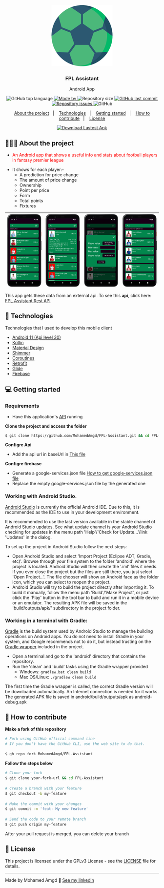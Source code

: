 <h1 align="center">
	<img alt="Logo" src=".github/logo.png" width="200px" />
</h1>

<h3 align="center">
  FPL Assistant
</h3>

<p align="center">Android App</p>

<p align="center">
  <img alt="GitHub top language" src="https://img.shields.io/github/languages/top/MohamedAmgd/FPL-Assistant">

  <a href="https://www.linkedin.com/in/mohamedamgd/">
    <img alt="Made by" src="https://img.shields.io/badge/made_by-Mohamed_Amgd-green">
  </a>
  
  <img alt="Repository size" src="https://img.shields.io/github/repo-size/MohamedAmgd/FPL-Assistant">
  
  <a href="https://github.com/MohamedAmgd/FPL-Assistant/commits/main">
    <img alt="GitHub last commit" src="https://img.shields.io/github/last-commit/MohamedAmgd/FPL-Assistant">
  </a>
  
  <a href="https://github.com/MohamedAmgd/FPL-Assistant/issues">
    <img alt="Repository issues" src="https://img.shields.io/github/issues/MohamedAmgd/FPL-Assistant">
  </a>
  
  <img alt="GitHub" src="https://img.shields.io/github/license/MohamedAmgd/FPL-Assistant">
</p>

<p align="center">
  <a href="#-about-the-project">About the project</a>&nbsp;&nbsp;&nbsp;|&nbsp;&nbsp;&nbsp;
  <a href="#-technologies">Technologies</a>&nbsp;&nbsp;&nbsp;|&nbsp;&nbsp;&nbsp;
  <a href="#-getting-started">Getting started</a>&nbsp;&nbsp;&nbsp;|&nbsp;&nbsp;&nbsp;
  <a href="#-how-to-contribute">How to contribute</a>&nbsp;&nbsp;&nbsp;|&nbsp;&nbsp;&nbsp;
  <a href="#-license">License</a>
</p>
<p align="center">
  <a href="https://github.com/MohamedAmgd/FPL-Assistant/releases/latest/download/FPL-Assistant.apk">
    <img alt="Download Lastest Apk" src="https://custom-icon-badges.demolab.com/badge/-Download_Lastest_Apk-Grean?style=for-the-badge&logo=download&logoColor=white">
  </a>
</p>

## 👨🏻‍💻 About the project

- <p style="color: red;">An Android app that shows a useful info and stats about football players in fantasy premier league
- It shows for each player:-
  <ul>
- A prediction for price change
- The amount of price change
- Ownership
- Point per price
- Form
- Total points
- Fixtures
  </ul>
</p>

| <img src=".github/Screenshot_1.png"> | <img src=".github/Screenshot_2.png"> | <img src=".github/Screenshot_3.png"> | <img src=".github/Screenshot_4.png"> |
| ------------------------------------ | ------------------------------------ | ------------------------------------ | ------------------------------------ |

This app gets these data from an external api. To see this **api**, click here: [FPL Assistant Rest API](https://github.com/MohamedAmgd/FPL-Assistant-Api)</br>

## 🚀 Technologies

Technologies that I used to develop this mobile client

- [Android 11 (Api level 30)](https://developer.android.com/about/versions/11)
- [Kotlin](https://kotlinlang.org/)
- [Material Design](https://m2.material.io/design)
- [Shimmer](https://github.com/facebookarchive/shimmer-android)
- [Coroutines](https://kotlinlang.org/docs/coroutines-overview.html)
- [Retrofit](https://square.github.io/retrofit/)
- [Glide](https://bumptech.github.io/glide/)
- [Firebase](https://firebase.google.com/)

## 💻 Getting started

### Requirements

- Have this application's [API](https://github.com/MohamedAmgd/FPL-Assistant-Api) running

**Clone the project and access the folder**

```bash
$ git clone https://github.com/MohamedAmgd/FPL-Assistant.git && cd FPL-Assistant
```

**Configre Api**

- Add the api url in baseUrl in [This file](app/src/main/java/com/mohamed_amgd/fpl_assistant/data/retrofit/RetrofitHelper.kt)

**Configre firebase**

- Generate a google-services.json file [How to get google-services.json file](https://firebase.google.com/docs/android/setup#register-app)
- Replace the empty google-services.json file by the generated one

### Working with Android Studio.

[Android Studio](https://developer.android.com/studio) is currently the official Android IDE. Due to this, it is recommended as the IDE to use in your development environment.

It is recommended to use the last version available in the stable channel of Android Studio updates. See what update channel is your Android Studio checking for updates in the menu path 'Help'/'Check for Update...'/link 'Updates' in the dialog.

To set up the project in Android Studio follow the next steps:

- Open Android Studio and select 'Import Project (Eclipse ADT, Gradle, etc)'. Browse through your file system to the folder 'android' where the project is located. Android Studio will then create the '.iml' files it needs. If you ever close the project but the files are still there, you just select 'Open Project...'. The file chooser will show an Android face as the folder icon, which you can select to reopen the project.
- Android Studio will try to build the project directly after importing it. To build it manually, follow the menu path 'Build'/'Make Project', or just click the 'Play' button in the tool bar to build and run it in a mobile device or an emulator. The resulting APK file will be saved in the 'build/outputs/apk/' subdirectory in the project folder.

### Working in a terminal with Gradle:

[Gradle](https://gradle.org/) is the build system used by Android Studio to manage the building operations on Android apps. You do not need to install Gradle in your system, and Google recommends not to do it, but instead trusting on the [Gradle wrapper](https://docs.gradle.org/current/userguide/gradle_wrapper.html) included in the project.

- Open a terminal and go to the 'android' directory that contains the repository.
- Run the 'clean' and 'build' tasks using the Gradle wrapper provided
  - Windows: `gradlew.bat clean build`
  - Mac OS/Linux: `./gradlew clean build`

The first time the Gradle wrapper is called, the correct Gradle version will be downloaded automatically. An Internet connection is needed for it works.
The generated APK file is saved in android/build/outputs/apk as android-debug.apk

## 🤔 How to contribute

**Make a fork of this repository**

```bash
# Fork using GitHub official command line
# If you don't have the GitHub CLI, use the web site to do that.

$ gh repo fork MohamedAmgd/FPL-Assistant
```

**Follow the steps below**

```bash
# Clone your fork
$ git clone your-fork-url && cd FPL-Assistant

# Create a branch with your feature
$ git checkout -b my-feature

# Make the commit with your changes
$ git commit -m 'feat: My new feature'

# Send the code to your remote branch
$ git push origin my-feature
```

After your pull request is merged, you can delete your branch

## 📝 License

This project is licensed under the GPLv3 License - see the [LICENSE](LICENSE) file for details.

---

Made by Mohamed Amgd 👋 [See my linkedin](https://www.linkedin.com/in/mohamedamgd/)
